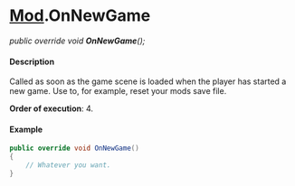 # [Mod](API/MSCLoader/Mod.md).OnNewGame

*public override void <b>OnNewGame</b>();*

#### Description

Called as soon as the game scene is loaded when the player has started a new game. Use to, for example, reset your mods save file.

**Order of execution**: 4.

#### Example

```csharp
public override void OnNewGame()
{
    // Whatever you want.
}
```
